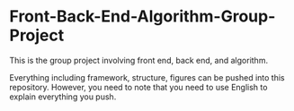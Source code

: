 # Front-Back-End-Algorithm-Group-Project
This is the group project involving front end, back end, and algorithm.

Everything including framework, structure, figures can be pushed into this repository. However, you need to note that you need to use English to explain everything you push.
